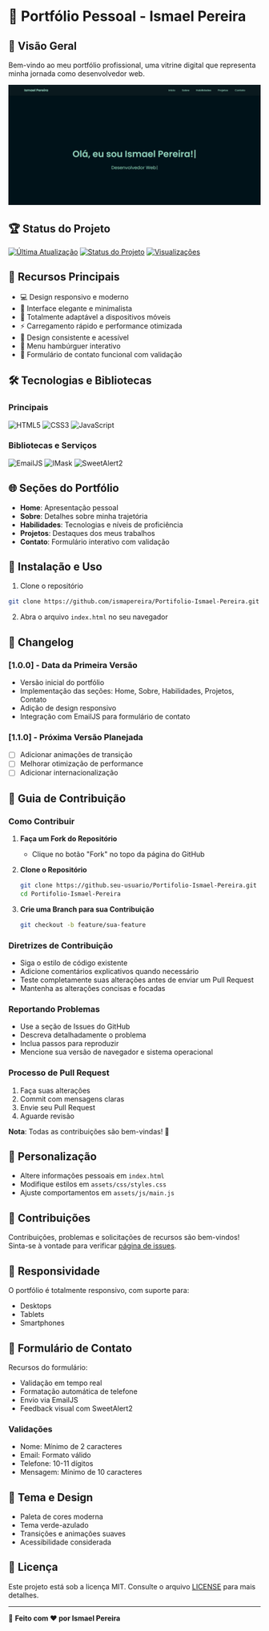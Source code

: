 # 🚀 Portfólio Pessoal - Ismael Pereira

## 📌 Visão Geral

Bem-vindo ao meu portfólio profissional, uma vitrine digital que representa minha jornada como desenvolvedor web.

![Capa do Portfólio](assets/images/portfolio-preview.png)

## 🏆 Status do Projeto

[![Última Atualização](https://img.shields.io/github/last-commit/ismapereira/Portifolio-Ismael-Pereira?style=flat-square&color=blueviolet)](https://github.com/ismapereira/Portifolio-Ismael-Pereira)
[![Status do Projeto](https://img.shields.io/badge/status-ativo-brightgreen?style=flat-square)](https://github.com/ismapereira/Portifolio-Ismael-Pereira)
[![Visualizações](https://komarev.com/ghpvc/?username=ismapereira&color=blue&style=flat-square)](https://github.com/ismapereira)

## 🌟 Recursos Principais

- 💻 Design responsivo e moderno
- 🎨 Interface elegante e minimalista
- 📱 Totalmente adaptável a dispositivos móveis
- ⚡ Carregamento rápido e performance otimizada
- 🌈 Design consistente e acessível
- 🍔 Menu hambúrguer interativo
- 📧 Formulário de contato funcional com validação

## 🛠 Tecnologias e Bibliotecas

### Principais
![HTML5](https://img.shields.io/badge/HTML5-E34F26?style=for-the-badge&logo=html5&logoColor=white)
![CSS3](https://img.shields.io/badge/CSS3-1572B6?style=for-the-badge&logo=css3&logoColor=white)
![JavaScript](https://img.shields.io/badge/JavaScript-F7DF1E?style=for-the-badge&logo=javascript&logoColor=black)

### Bibliotecas e Serviços
![EmailJS](https://img.shields.io/badge/EmailJS-0077B5?style=for-the-badge&logo=email&logoColor=white)
![IMask](https://img.shields.io/badge/IMask-4CAF50?style=for-the-badge&logo=mask&logoColor=white)
![SweetAlert2](https://img.shields.io/badge/SweetAlert2-FF6B6B?style=for-the-badge&logo=sweetalert&logoColor=white)

## 🌐 Seções do Portfólio

- **Home**: Apresentação pessoal
- **Sobre**: Detalhes sobre minha trajetória
- **Habilidades**: Tecnologias e níveis de proficiência
- **Projetos**: Destaques dos meus trabalhos
- **Contato**: Formulário interativo com validação

## 🚀 Instalação e Uso

1. Clone o repositório
```bash
git clone https://github.com/ismapereira/Portifolio-Ismael-Pereira.git
```

2. Abra o arquivo `index.html` no seu navegador

## 🔄 Changelog

### [1.0.0] - Data da Primeira Versão
- Versão inicial do portfólio
- Implementação das seções: Home, Sobre, Habilidades, Projetos, Contato
- Adição de design responsivo
- Integração com EmailJS para formulário de contato

### [1.1.0] - Próxima Versão Planejada
- [ ] Adicionar animações de transição
- [ ] Melhorar otimização de performance
- [ ] Adicionar internacionalização

## 🤝 Guia de Contribuição

### Como Contribuir

1. **Faça um Fork do Repositório**
   - Clique no botão "Fork" no topo da página do GitHub

2. **Clone o Repositório**
   ```bash
   git clone https://github.seu-usuario/Portifolio-Ismael-Pereira.git
   cd Portifolio-Ismael-Pereira
   ```

3. **Crie uma Branch para sua Contribuição**
   ```bash
   git checkout -b feature/sua-feature
   ```

### Diretrizes de Contribuição

- Siga o estilo de código existente
- Adicione comentários explicativos quando necessário
- Teste completamente suas alterações antes de enviar um Pull Request
- Mantenha as alterações concisas e focadas

### Reportando Problemas

- Use a seção de Issues do GitHub
- Descreva detalhadamente o problema
- Inclua passos para reproduzir
- Mencione sua versão de navegador e sistema operacional

### Processo de Pull Request

1. Faça suas alterações
2. Commit com mensagens claras
3. Envie seu Pull Request
4. Aguarde revisão

**Nota**: Todas as contribuições são bem-vindas! 🌟

## 🔧 Personalização

- Altere informações pessoais em `index.html`
- Modifique estilos em `assets/css/styles.css`
- Ajuste comportamentos em `assets/js/main.js`

## 🤝 Contribuições

Contribuições, problemas e solicitações de recursos são bem-vindos! 
Sinta-se à vontade para verificar [página de issues](https://github.com/ismapereira/Portifolio-Ismael-Pereira/issues).

## 📱 Responsividade

O portfólio é totalmente responsivo, com suporte para:
- Desktops
- Tablets
- Smartphones

## 📧 Formulário de Contato

Recursos do formulário:
- Validação em tempo real
- Formatação automática de telefone
- Envio via EmailJS
- Feedback visual com SweetAlert2

### Validações
- Nome: Mínimo de 2 caracteres
- Email: Formato válido
- Telefone: 10-11 dígitos
- Mensagem: Mínimo de 10 caracteres

## 🌈 Tema e Design

- Paleta de cores moderna
- Tema verde-azulado
- Transições e animações suaves
- Acessibilidade considerada

## 📄 Licença

Este projeto está sob a licença MIT. Consulte o arquivo [LICENSE](LICENSE) para mais detalhes.

---

🌟 **Feito com ❤️ por Ismael Pereira**
